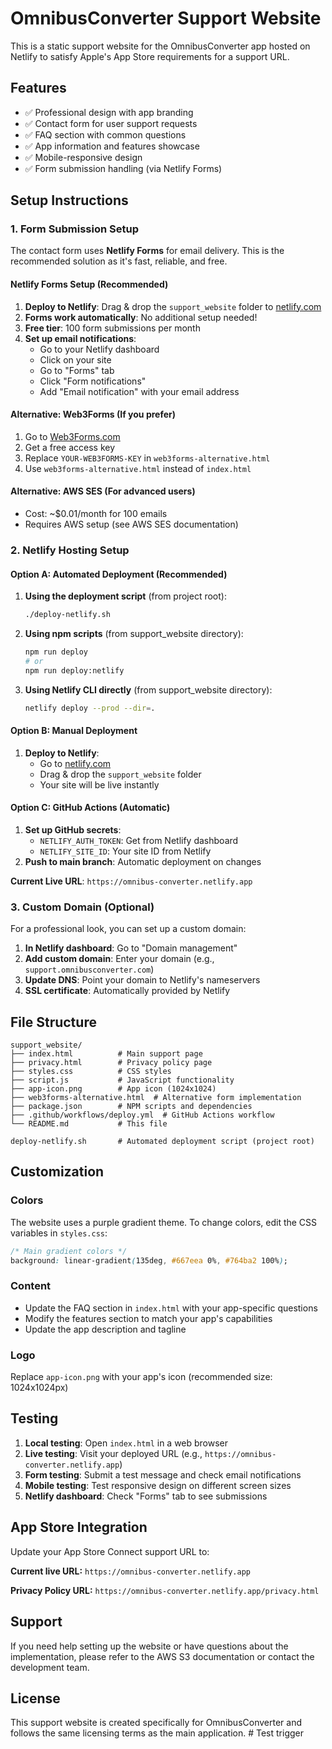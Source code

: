 # OmnibusConverter Support Website

This is a static support website for the OmnibusConverter app hosted on Netlify to satisfy Apple's App Store requirements for a support URL.

## Features

- ✅ Professional design with app branding
- ✅ Contact form for user support requests
- ✅ FAQ section with common questions
- ✅ App information and features showcase
- ✅ Mobile-responsive design
- ✅ Form submission handling (via Netlify Forms)

## Setup Instructions

### 1. Form Submission Setup

The contact form uses **Netlify Forms** for email delivery. This is the recommended solution as it's fast, reliable, and free.

#### Netlify Forms Setup (Recommended)
1. **Deploy to Netlify**: Drag & drop the `support_website` folder to [netlify.com](https://netlify.com)
2. **Forms work automatically**: No additional setup needed!
3. **Free tier**: 100 form submissions per month
4. **Set up email notifications**:
   - Go to your Netlify dashboard
   - Click on your site
   - Go to "Forms" tab
   - Click "Form notifications"
   - Add "Email notification" with your email address

#### Alternative: Web3Forms (If you prefer)
1. Go to [Web3Forms.com](https://web3forms.com)
2. Get a free access key
3. Replace `YOUR-WEB3FORMS-KEY` in `web3forms-alternative.html`
4. Use `web3forms-alternative.html` instead of `index.html`

#### Alternative: AWS SES (For advanced users)
- Cost: ~$0.01/month for 100 emails
- Requires AWS setup (see AWS SES documentation)

### 2. Netlify Hosting Setup

#### Option A: Automated Deployment (Recommended)
1. **Using the deployment script** (from project root):
   ```bash
   ./deploy-netlify.sh
   ```

2. **Using npm scripts** (from support_website directory):
   ```bash
   npm run deploy
   # or
   npm run deploy:netlify
   ```

3. **Using Netlify CLI directly** (from support_website directory):
   ```bash
   netlify deploy --prod --dir=.
   ```

#### Option B: Manual Deployment
1. **Deploy to Netlify**:
   - Go to [netlify.com](https://netlify.com)
   - Drag & drop the `support_website` folder
   - Your site will be live instantly

#### Option C: GitHub Actions (Automatic)
1. **Set up GitHub secrets**:
   - `NETLIFY_AUTH_TOKEN`: Get from Netlify dashboard
   - `NETLIFY_SITE_ID`: Your site ID from Netlify
2. **Push to main branch**: Automatic deployment on changes

**Current Live URL**: `https://omnibus-converter.netlify.app`

### 3. Custom Domain (Optional)

For a professional look, you can set up a custom domain:

1. **In Netlify dashboard**: Go to "Domain management"
2. **Add custom domain**: Enter your domain (e.g., `support.omnibusconverter.com`)
3. **Update DNS**: Point your domain to Netlify's nameservers
4. **SSL certificate**: Automatically provided by Netlify

## File Structure

```
support_website/
├── index.html          # Main support page
├── privacy.html        # Privacy policy page
├── styles.css          # CSS styles
├── script.js           # JavaScript functionality
├── app-icon.png        # App icon (1024x1024)
├── web3forms-alternative.html  # Alternative form implementation
├── package.json        # NPM scripts and dependencies
├── .github/workflows/deploy.yml  # GitHub Actions workflow
└── README.md           # This file

deploy-netlify.sh       # Automated deployment script (project root)
```

## Customization

### Colors
The website uses a purple gradient theme. To change colors, edit the CSS variables in `styles.css`:

```css
/* Main gradient colors */
background: linear-gradient(135deg, #667eea 0%, #764ba2 100%);
```

### Content
- Update the FAQ section in `index.html` with your app-specific questions
- Modify the features section to match your app's capabilities
- Update the app description and tagline

### Logo
Replace `app-icon.png` with your app's icon (recommended size: 1024x1024px)

## Testing

1. **Local testing**: Open `index.html` in a web browser
2. **Live testing**: Visit your deployed URL (e.g., `https://omnibus-converter.netlify.app`)
3. **Form testing**: Submit a test message and check email notifications
4. **Mobile testing**: Test responsive design on different screen sizes
5. **Netlify dashboard**: Check "Forms" tab to see submissions

## App Store Integration

Update your App Store Connect support URL to:

**Current live URL:** `https://omnibus-converter.netlify.app`

**Privacy Policy URL:** `https://omnibus-converter.netlify.app/privacy.html`

## Support

If you need help setting up the website or have questions about the implementation, please refer to the AWS S3 documentation or contact the development team.

## License

This support website is created specifically for OmnibusConverter and follows the same licensing terms as the main application. # Test trigger
